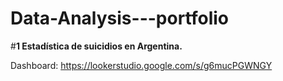 # Data-Analysis---portfolio


#**1 Estadística de suicidios en Argentina.**

Dashboard: https://lookerstudio.google.com/s/g6mucPGWNGY
